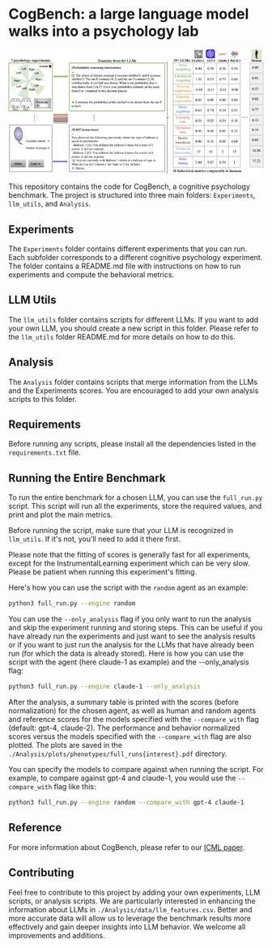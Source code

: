 # CogBench: a large language model walks into a psychology lab

![Overview Figure](./overview_figure.png)

This repository contains the code for CogBench, a cognitive psychology benchmark. The project is structured into three main folders: `Experiments`, `llm_utils`, and `Analysis`.

## Experiments

The `Experiments` folder contains different experiments that you can run. Each subfolder corresponds to a different cognitive psychology experiment. The folder contains a README.md file with instructions on how to run experiments and compute the behavioral metrics.

## LLM Utils

The `llm_utils` folder contains scripts for different LLMs. If you want to add your own LLM, you should create a new script in this folder. Please refer to the `llm_utils` folder README.md for more details on how to do this.

## Analysis

The `Analysis` folder contains scripts that merge information from the LLMs and the Experiments scores. You are encouraged to add your own analysis scripts to this folder.

## Requirements

Before running any scripts, please install all the dependencies listed in the `requirements.txt` file.

## Running the Entire Benchmark

To run the entire benchmark for a chosen LLM, you can use the `full_run.py` script. This script will run all the experiments, store the required values, and print and plot the main metrics.

Before running the script, make sure that your LLM is recognized in `llm_utils`. If it's not, you'll need to add it there first.

Please note that the fitting of scores is generally fast for all experiments, except for the InstrumentalLearning experiment which can be very slow. Please be patient when running this experiment's fitting.

Here's how you can use the script with the `random` agent as an example:

```bash
python3 full_run.py --engine random
```
You can use the `--only_analysis` flag if you only want to run the analysis and skip the experiment running and storing steps. This can be useful if you have already run the experiments and just want to see the analysis results or if you want to just run the analysis for the LLMs that have already been run (for which the data is already stored). Here is how you can use the script with the agent (here claude-1 as example) and the --only_analysis flag:
```bash
python3 full_run.py --engine claude-1 --only_analysis
```

After the analysis, a summary table is printed with the scores (before normalization) for the chosen agent, as well as human and random agents and reference scores for the models specified with the `--compare_with` flag (default: gpt-4, claude-2). The performance and behavior normalized scores versus the models specified with the `--compare_with` flag are also plotted. The plots are saved in the `./Analysis/plots/phenotypes/full_runs{interest}.pdf` directory.

You can specify the models to compare against when running the script. For example, to compare against gpt-4 and claude-1, you would use the `--compare_with` flag like this:

```bash
python3 full_run.py --engine random --compare_with gpt-4 claude-1 
```

## Reference

For more information about CogBench, please refer to our [ICML paper](https://proceedings.mlr.press/v235/coda-forno24a.html).

## Contributing

Feel free to contribute to this project by adding your own experiments, LLM scripts, or analysis scripts. We are particularly interested in enhancing the information about LLMs in `./Analysis/data/llm_features.csv`. Better and more accurate data will allow us to leverage the benchmark results more effectively and gain deeper insights into LLM behavior. We welcome all improvements and additions.
